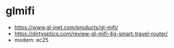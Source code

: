 # glmifi

* https://www.gl-inet.com/products/gl-mifi/
* https://dirtyoptics.com/review-gl-mifi-4g-smart-travel-router/
* modem: ec25
